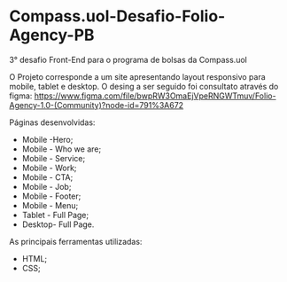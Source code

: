# Compass.uol-Desafio-Folio-Agency-PB
3° desafio Front-End para o programa de bolsas da Compass.uol

O Projeto corresponde a um site apresentando layout responsivo para mobile, tablet e desktop. O desing a ser seguido foi consultato através do figma: https://www.figma.com/file/bwpRW3OmaEjVpeRNGWTmuv/Folio-Agency-1.0-(Community)?node-id=791%3A672
 
Páginas desenvolvidas:

* Mobile -Hero;
* Mobile - Who we are;
* Mobile - Service;
* Mobile - Work;
* Mobile - CTA;
* Mobile - Job;
* Mobile - Footer;
* Mobile - Menu;
* Tablet - Full Page;
* Desktop- Full Page.

As principais ferramentas utilizadas:

* HTML;
* CSS;